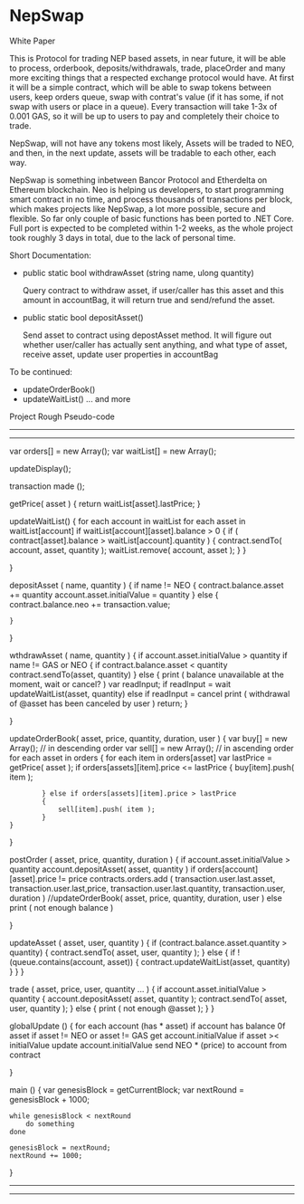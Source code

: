 # NepSwap

White Paper

This is Protocol for trading NEP based assets, in near future, it will be able to process, orderbook, deposits/withdrawals, trade, placeOrder and many more exciting things that a respected exchange protocol would have. 
At first it will be a simple contract, which will be able to swap tokens between users, keep orders queue, swap with contrat's value (if it has some, if not swap with users or place in a queue). 
Every transaction will take 1-3x of 0.001 GAS, so it will be up to users to pay and completely their choice to trade.

NepSwap, will not have any tokens most likely, Assets will be traded to NEO, and then, in the next update, assets will be tradable to each other, each way.

NepSwap is something inbetween Bancor Protocol and Etherdelta on Ethereum blockchain.
Neo is helping us developers, to start programming smart contract in no time, and process thousands of transactions per block, which makes projects like NepSwap, a lot more possible, secure and flexible.
So far only couple of basic functions has been ported to .NET Core.
Full port is expected to be completed within 1-2 weeks, as the whole project took roughly 3 days in total, due to the lack of personal time.


Short Documentation:

  - public static bool withdrawAsset (string name, ulong quantity)
 
      Query contract to withdraw asset, if user/caller has this asset and this amount in accountBag, it will return true and send/refund the asset.
      
  - public static bool depositAsset()
  
    Send asset to contract using depostAsset method. It will figure out whether user/caller has actually sent anything, and what type of asset, receive asset, update user properties in accountBag

  To be continued:
  - updateOrderBook()
  - updateWaitList()
  ... and more

Project Rough Pseudo-code

**********************************************
**********************************************
var orders[] = new Array();
var waitList[] = new Array();

updateDisplay();

transaction made ();

getPrice( asset ) {
	return waitList[asset].lastPrice;
}

updateWaitList()
{
	for each account in waitList
		for each asset in waitList[account]
			if waitList[account][asset].balance > 0
			{
				if ( contract[asset].balance > waitList[account].quantity )
				{
				contract.sendTo( account, asset, quantity );
				waitList.remove( account, asset );
				}
			}

}

depositAsset ( name, quantity )
{
	if name != NEO
	{
		contract.balance.asset += quantity
		account.asset.initialValue = quantity
	} else {
		contract.balance.neo += transaction.value;

	}
}

wthdrawAsset ( name, quantity )
{
	if account.asset.initialValue > quantity
		if name != GAS or NEO {
			if contract.balance.asset < quantity
				contract.sendTo(asset, quantity)
			} else {
				print ( balance unavailable at the moment, wait or cancel? )
					var readInput;
						if readInput = wait
							updateWaitList(asset, quantity)
						else if readInput = cancel
							print ( withdrawal of @asset has been canceled by user )
							return;
			}

}

updateOrderBook( asset, price, quantity, duration, user )
{
	var buy[] = new Array();   // in descending order
	var sell[] = new Array();  // in ascending order
	for each asset in orders
	{
		for each item in orders[asset]
			var lastPrice = getPrice( asset );
			if orders[assets][item].price <= lastPrice
			{
				buy[item].push( item );

			} else if orders[assets][item].price > lastPrice
			{
				sell[item].push( item );
			}
	}

}

postOrder ( asset, price, quantity, duration )
{
	if account.asset.initialValue > quantity
			account.depositAsset( asset, quantity )
			if orders[account][asset].price != price
				contracts.orders.add ( transaction.user.last.asset, transaction.user.last,price,
																							transaction.user.last.quantity, transaction.user, duration )						//updateOrderBook( asset, price, quantity, duration, user )
	else
		print ( not enough balance )

}

updateAsset ( asset, user, quantity )
{
	if (contract.balance.asset.quantity > quantity) {
		contract.sendTo( asset, user, quantity );
	} else {
		if !(queue.contains(account, asset))
		{
			contract.updateWaitList(asset, quantity)
		}
	}
}

trade ( asset, price, user, quantity ... )
{
	if account.asset.initialValue > quantity
	{
		account.depositAsset( asset, quantity );
		contract.sendTo( asset, user, quantity );
	} else {
		print ( not enough @asset );
	}
}

globalUpdate ()
{
	for each account (has * asset)
		if account has balance 0f asset
			if asset != NEO or asset != GAS
					get account.initialValue
					if asset >< initialValue
						update account.initialValue
						send NEO * (price) to account from contract

}


main () {
	var genesisBlock = getCurrentBlock;
	var nextRound = genesisBlock + 1000;

	while genesisBlock < nextRound
		do something
	done

	genesisBlock = nextRound;
	nextRound += 1000;
}
**********************************************
**********************************************
